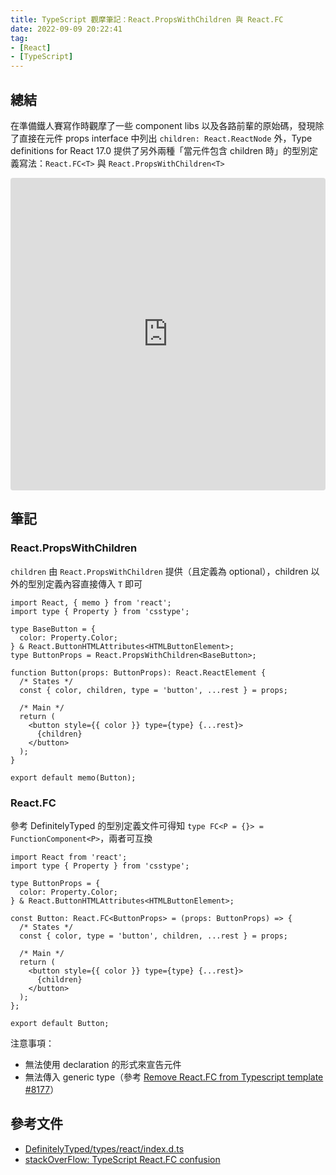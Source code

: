 ```yaml
---
title: TypeScript 觀摩筆記：React.PropsWithChildren 與 React.FC
date: 2022-09-09 20:22:41
tag:
- [React]
- [TypeScript]
---
```


## 總結

在準備鐵人賽寫作時觀摩了一些 component libs 以及各路前輩的原始碼，發現除了直接在元件 props interface 中列出 `children: React.ReactNode` 外，Type definitions for React 17.0 提供了另外兩種「當元件包含 children 時」的型別定義寫法：`React.FC<T>` 與 `React.PropsWithChildren<T>`

<iframe src="https://codesandbox.io/embed/react-propswithchildren-60j1vv?fontsize=14&hidenavigation=1&theme=dark"
     style="width:100%; height:500px; border:0; border-radius: 4px; overflow:hidden;"
     title="React.PropsWithChildren"
     allow="accelerometer; ambient-light-sensor; camera; encrypted-media; geolocation; gyroscope; hid; microphone; midi; payment; usb; vr; xr-spatial-tracking"
     sandbox="allow-forms allow-modals allow-popups allow-presentation allow-same-origin allow-scripts"
   ></iframe>

## 筆記

### React.PropsWithChildren<T>

`children` 由 `React.PropsWithChildren` 提供（且定義為 optional），children 以外的型別定義內容直接傳入 `T` 即可

```tsx
import React, { memo } from 'react';
import type { Property } from 'csstype';

type BaseButton = {
  color: Property.Color;
} & React.ButtonHTMLAttributes<HTMLButtonElement>;
type ButtonProps = React.PropsWithChildren<BaseButton>;

function Button(props: ButtonProps): React.ReactElement {
  /* States */
  const { color, children, type = 'button', ...rest } = props;

  /* Main */
  return (
    <button style={{ color }} type={type} {...rest}>
      {children}
    </button>
  );
}

export default memo(Button);
```

### React.FC<T>

參考 DefinitelyTyped 的型別定義文件可得知 `type FC<P = {}> = FunctionComponent<P>`，兩者可互換

```tsx
import React from 'react';
import type { Property } from 'csstype';

type ButtonProps = {
  color: Property.Color;
} & React.ButtonHTMLAttributes<HTMLButtonElement>;

const Button: React.FC<ButtonProps> = (props: ButtonProps) => {
  /* States */
  const { color, type = 'button', children, ...rest } = props;

  /* Main */
  return (
    <button style={{ color }} type={type} {...rest}>
      {children}
    </button>
  );
};

export default Button;
```

注意事項：

- 無法使用 declaration 的形式來宣告元件
- 無法傳入 generic type（參考 [Remove React.FC from Typescript template #8177](https://github.com/facebook/create-react-app/pull/8177)）

## 參考文件

- [DefinitelyTyped/types/react/index.d.ts](https://github.com/DefinitelyTyped/DefinitelyTyped/blob/d076add9f29db350a19bd94c37b197729cc02f87/types/react/index.d.ts)
- [stackOverFlow: TypeScript React.FC<Props> confusion](https://stackoverflow.com/questions/59988667/typescript-react-fcprops-confusion)

